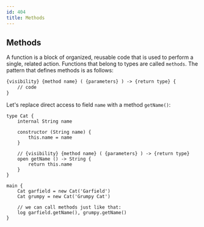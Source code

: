 ```yaml
---
id: 404
title: Methods
---
```


## Methods
A function is a block of organized, reusable code that is used to perform a single, related action.
Functions that belong to types are called `methods`.
The pattern that defines methods is as follows:

```xml
{visibility} {method name} ( {parameters} ) -> {return type} {
    // code
}
```

Let's replace direct access to field `name` with a method `getName()`:

```panda
type Cat {
    internal String name

    constructor (String name) {
        this.name = name
    }

    // {visibility} {method name} ( {parameters} ) -> {return type}
    open getName () -> String {
        return this.name
    }
}

main {
    Cat garfield = new Cat('Garfield')
    Cat grumpy = new Cat('Grumpy Cat')

    // we can call methods just like that:
    log garfield.getName(), grumpy.getName()
}
```

